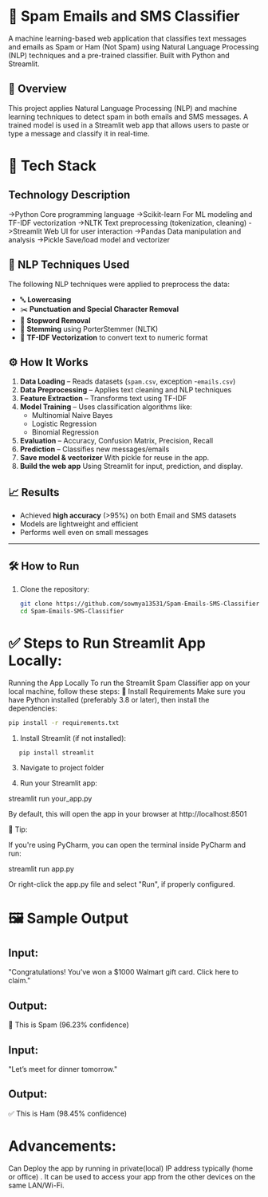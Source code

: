 # 📧 Spam Emails and SMS Classifier
A machine learning-based web application that classifies text messages and emails as Spam or Ham (Not Spam) using Natural Language Processing (NLP) techniques and a pre-trained classifier. Built with Python and Streamlit.

## 📖 Overview
This project applies Natural Language Processing (NLP) and machine learning techniques to detect spam in both emails and SMS messages. A trained model is used in a Streamlit web app that allows users to paste or type a message and classify it in real-time.


# 🧰 Tech Stack
## Technology	Description
->Python	Core programming language
->Scikit-learn	For ML modeling and TF-IDF vectorization
->NLTK	Text preprocessing (tokenization, cleaning)
->Streamlit	Web UI for user interaction
->Pandas	Data manipulation and analysis
->Pickle	Save/load model and vectorizer

## 🧠 NLP Techniques Used

The following NLP techniques were applied to preprocess the data:

- 🔤 **Lowercasing**
- ✂️ **Punctuation and Special Character Removal**
- 🧹 **Stopword Removal**
- 🔄 **Stemming** using PorterStemmer (NLTK)
- 🔢 **TF-IDF Vectorization** to convert text to numeric format

## ⚙️ How It Works

1. **Data Loading** – Reads datasets (`spam.csv`, exception -`emails.csv`)
2. **Data Preprocessing** – Applies text cleaning and NLP techniques
3. **Feature Extraction** – Transforms text using TF-IDF
4. **Model Training** – Uses classification algorithms like:
   - Multinomial Naive Bayes
   - Logistic Regression
   - Binomial Regression 
5. **Evaluation** – Accuracy, Confusion Matrix, Precision, Recall
6. **Prediction** – Classifies new messages/emails
6. **Save model & vectorizer**
With pickle for reuse in the app.
7. **Build the web app**
Using Streamlit for input, prediction, and display.

## 📈 Results

- Achieved **high accuracy** (>95%) on both Email and SMS datasets
- Models are lightweight and efficient
- Performs well even on small messages

---

## 🛠 How to Run

1. Clone the repository:
   ```bash
   git clone https://github.com/sowmya13531/Spam-Emails-SMS-Classifier.git
   cd Spam-Emails-SMS-Classifier
   

# ✅ Steps to Run Streamlit App Locally:

Running the App Locally
To run the Streamlit Spam Classifier app on your local machine, follow these steps:
🔧 Install Requirements
Make sure you have Python installed (preferably 3.8 or later), then install the dependencies:
```bash
pip install -r requirements.txt
```

1. Install Streamlit (if not installed):
```bash
   pip install streamlit
```

3. Navigate to project folder

3. Run your Streamlit app:

streamlit run your_app.py


By default, this will open the app in your browser at http://localhost:8501


📌 Tip:

If you're using PyCharm, you can open the terminal inside PyCharm and run:

streamlit run app.py

Or right-click the app.py file and select "Run", if properly configured.

# 🖼️ Sample Output
## Input: 
"Congratulations! You’ve won a $1000 Walmart gift card. Click here to claim."
## Output: 
🚫 This is Spam (96.23% confidence)

## Input: 
"Let’s meet for dinner tomorrow."
## Output: 
✅ This is Ham (98.45% confidence)


# Advancements:
Can Deploy the app by running in private(local) IP address typically (home or office) . It can be used to access your app from the other devices on the same LAN/Wi-Fi.
